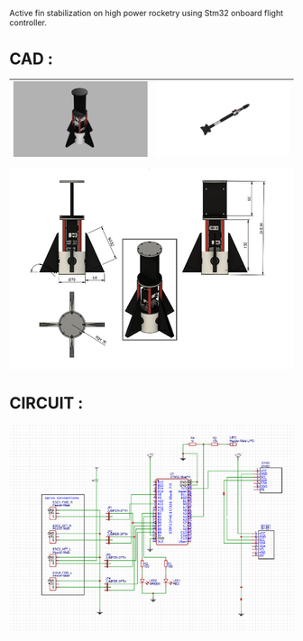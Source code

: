 Active fin stabilization on high power rocketry using Stm32 onboard flight controller.

# CAD :
| <img src= "IMAGES/combinbed v14.png" > | <img src="IMAGES/combinbed v16.png" > |
| --------------------------- | --------------------------- |


<img src="IMAGES/Screenshot 2025-05-09 195816.png" >

# CIRCUIT :
<img src= "IMAGES/Screenshot 2025-05-09 193417.png">
